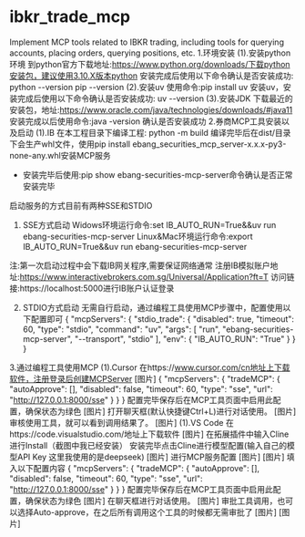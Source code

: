 # ibkr_trade_mcp
Implement MCP tools related to IBKR trading, including tools for querying accounts, placing orders, querying positions, etc.
1.环境安装
(1).安装python环境
到python官方下载地址:https://www.python.org/downloads/下载python安装包，建议使用3.10.X版本python
安装完成后使用以下命令确认是否安装成功:
python --version
pip --version
(2).安装uv
使用命令:pip install uv   安装uv，安装完成后使用以下命令确认是否安装成功:
uv --version
(3).安装JDK
下载最近的安装包，地址:https://www.oracle.com/java/technologies/downloads/#java11
安装完成以后使用命令:java -version 确认是否安装成功
2.券商MCP工具安装以及启动
(1).IB
在本工程目录下编译工程:
python -m build
编译完毕后在dist/目录下会生产whl文件，使用pip install ebang_securities_mcp_server-x.x.x-py3-none-any.whl安装MCP服务
- 安装完毕后使用:pip show ebang-securities-mcp-server命令确认是否正常安装完毕

启动服务的方式目前有两种SSE和STDIO
1. SSE方式启动
Widows环境运行命令:set IB_AUTO_RUN=True&&uv run ebang-securities-mcp-server
Linux&Mac环境运行命令:export IB_AUTO_RUN=True&&uv run ebang-securities-mcp-server

注:第一次启动过程中会下载IB网关程序,需要保证网络通常
注册IB模拟账户地址:https://www.interactivebrokers.com.sg/Universal/Application?ft=T
访问链接:https://localhost:5000进行IB账户认证登录

2. STDIO方式启动
  无需自行启动，通过编程工具使用MCP步骤中，配置使用以下配置即可
{
  "mcpServers": {
    "stdio_trade": {
      "disabled": true,
      "timeout": 60,
      "type": "stdio",
      "command": "uv",
      "args": [
        "run",
        "ebang-securities-mcp-server",
        "--transport",
        "stdio"
      ],
      "env": {
        "IB_AUTO_RUN": "True"
      }
    }
}
  
  

3.通过编程工具使用MCP
(1).Cursor
在https://www.cursor.com/cn地址上下载软件，注册登录后创建MCPServer
[图片]
{
  "mcpServers": {
    "tradeMCP": {
      "autoApprove": [],
      "disabled": false,
      "timeout": 60,
      "type": "sse",
      "url": "http://127.0.0.1:8000/sse"
    }
  }
}
配置完毕保存后在MCP工具页面中启用此配置，确保状态为绿色
[图片]
打开聊天框(默认快捷键Ctrl+L)进行对话使用。
[图片]
审核使用工具，就可以看到调用结果了。
[图片]
(1).VS Code
在https://code.visualstudio.com/地址上下载软件
[图片]
在拓展插件中输入Cline进行Install（截图中我已经安装）
安装完毕点击Cline进行模型配置(输入自己的模型API Key 这里我使用的是deepseek)
[图片]
进行MCP服务配置
[图片]
[图片]
填入以下配置内容
{
  "mcpServers": {
    "tradeMCP": {
      "autoApprove": [],
      "disabled": false,
      "timeout": 60,
      "type": "sse",
      "url": "http://127.0.0.1:8000/sse"
    }
  }
}
配置完毕保存后在MCP工具页面中启用此配置，确保状态为绿色
[图片]
在聊天框进行对话使用。
[图片]
审批工具调用，也可以选择Auto-approve，在之后所有调用这个工具的时候都无需审批了
[图片]
[图片]
